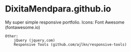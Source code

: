 # DixitaMendpara.github.io

My super simple responsive portfolio.
Icons:
		Font Awesome (fontawesome.io)

	Other:
		jQuery (jquery.com)
		Responsive Tools (github.com/ajlkn/responsive-tools)
